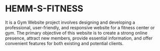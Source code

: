# HEMM-S-FITNESS
It is a Gym Website project involves designing and developing a professional, user-friendly, and responsive website for a fitness center or gym. The primary objective of this website is to create a strong online presence, attract new members, provide essential information, and offer convenient features for both existing and potential clients.

